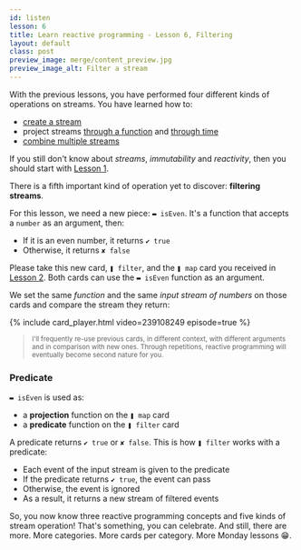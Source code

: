 ```yaml
---
id: listen
lesson: 6
title: Learn reactive programming - Lesson 6, Filtering
layout: default
class: post
preview_image: merge/content_preview.jpg
preview_image_alt: Filter a stream
---
```


With the previous lessons, you have performed four different kinds of operations on streams. You have learned how to:

- [create a stream](/fromEvent)
- project streams [through a function](/map) and [through time](/delay)
- [combine multiple streams](/merge)

If you still don't know about _streams_, _immutability_ and _reactivity_, then you should start with [Lesson 1](/fromEvent).

There is a fifth important kind of operation yet to discover: **filtering streams**.

For this lesson, we need a new piece: `▬ isEven`. It's a function that accepts a `number` as an argument, then:

- If it is an even number, it returns `✔ true` 
- Otherwise, it returns `✘ false`

Please take this new card, `❚ filter`, and the `❚ map` card you received in [Lesson 2](/map). Both cards can use the `▬ isEven` function as an argument.

We set the same _function_ and the same _input stream of numbers_ on those cards and compare the stream they return:

{% include card_player.html video=239108249 episode=true %}

><small>I'll frequently re-use previous cards, in different context, with different arguments and in comparison with new ones. Through repetitions, reactive programming will eventually become second nature for you.</small>

### Predicate

`▬ isEven` is used as:

- a **projection** function on the `❚ map` card
- a **predicate** function on the `❚ filter` card

A predicate returns `✔ true` or `✘ false`. This is how `❚ filter` works with a predicate:

- Each event of the input stream is given to the predicate
- If the predicate returns `✔ true`, the event can pass
- Otherwise, the event is ignored
- As a result, it returns a new stream of filtered events

So, you now know three reactive programming concepts and five kinds of stream operation! That's something, you can celebrate. And still, there are more. More categories. More cards per category. More Monday lessons 😁.